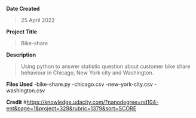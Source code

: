 **Date Created**
>25 April 2022

**Project Title**
>Bike-share

**Description**
>Using python to answer statistic question about customer bike share behaviour in Chicago, New York city and Washington.
>

**Files Used**
-bike-share.py
-chicago.csv
-new-york-city.csv
-washington.csv

**Credit**
#https://knowledge.udacity.com/?nanodegree=nd104-ent&page=1&project=328&rubric=1379&sort=SCORE
